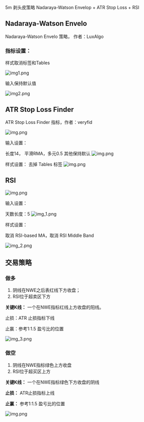 5m 剥头皮策略 Nadaraya-Watson Envelop + ATR Stop Loss + RSI

## Nadaraya-Watson Envelo
Nadaraya-Watson Envelo 策略， 作者：LuxAlgo

### 指标设置：

样式取消标签和Tables

![img1.png](../imags/img1.png)

输入保持默认值

![img2.png](../imags/img2.png)

## ATR Stop Loss Finder 
ATR Stop Loss Finder 指标，作者：veryfid

![img.png](../imags/img3.png)

输入设置：

长度14， 平滑RMA，多元0.5 其他保持默认
![img.png](../imags/img4.png)

样式设置：
去掉 Tables 标签
![img.png](../imags/img5.png)

## RSI
![img.png](../imags/img_6.png)

输入设置：

天数长度：5
![img_1.png](../imags/img_7.png)

样式设置：

取消 RSI-based MA，取消 RSI Middle Band

![img_2.png](../imags/img_8.png)

## 交易策略

### 做多

1. 阴线在NWE之后表红线下方收盘；
2. RSI位于超卖区下方

**关键K线：** 一个在NWE指标红线上方收盘的阳线。

止损：ATR 止损指标下线

止赢：参考1:1.5 盈亏比的位置

![img_3.png](../imags/img_9.png)

### 做空

1. 阴线在NWE指标绿色上方收盘
2. RSI位于超买区上方

**关键K线：** 一个在NWE指标绿色下方收盘的阴线

**止损：** ATR止损指标上线

**止赢：** 参考1:1.5 盈亏比的位置


![img.png](../imags/img_10.png)